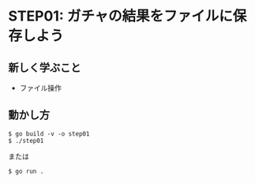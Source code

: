 # STEP01: ガチャの結果をファイルに保存しよう

## 新しく学ぶこと

* ファイル操作

## 動かし方

```
$ go build -v -o step01
$ ./step01
```

または

```
$ go run .
```


